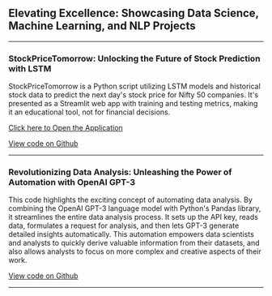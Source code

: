## Elevating Excellence: Showcasing Data Science, Machine Learning, and NLP Projects

---
### StockPriceTomorrow: Unlocking the Future of Stock Prediction with LSTM

StockPriceTomorrow is a Python script utilizing LSTM models and historical stock data to predict the next day's stock price for Nifty 50 companies. It's presented as a Streamlit web app with training and testing metrics, making it an educational tool, not for financial decisions.

[Click here to Open the Application](https://stockpricetomorrow-prediction.streamlit.app/)

[View code on Github](https://github.com/d-saikumar/StockPriceTomorrow)

---
### Revolutionizing Data Analysis: Unleashing the Power of Automation with OpenAI GPT-3

This code highlights the exciting concept of automating data analysis. By combining the OpenAI GPT-3 language model with Python's Pandas library, it streamlines the entire data analysis process. It sets up the API key, reads data, formulates a request for analysis, and then lets GPT-3 generate detailed insights automatically. This automation empowers data scientists and analysts to quickly derive valuable information from their datasets, and also allows analysts to focus on more complex and creative aspects of their work.

[View code on Github](https://github.com/d-saikumar/GPT3DataAnalyzerBot)

---
